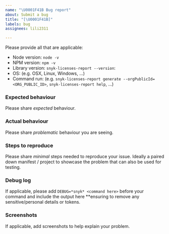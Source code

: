 ```yaml
---
name: "\U0001F41B Bug report"
about: Submit a bug
title: "[\U0001F41B]"
labels: bug
assignees: lili2311

---
```


Please provide all that are applicable:
- Node version: `node -v`
- NPM version: `npm -v`
- Library version: `snyk-licenses-report --version`:
- OS: (e.g. OSX, Linux, Windows, ...)
- Command run: (e.g. `snyk-licenses-report generate --orgPublicId=<ORG_PUBLIC_ID>`, `snyk-licenses-report help`, ...)

### Expected behaviour
Please share _expected_ behaviour.

### Actual behaviour
Please share _problematic_ behaviour you are seeing.

### Steps to reproduce
Please share _minimal_ steps needed to reproduce your issue. Ideally
a paired down manifest / project to showcase the problem that can also
be used for testing.


### Debug log
If applicable, please add `DEBUG=*snyk* <command here>` before your command and include the output here **ensuring to remove any sensitive/personal details or tokens.


### Screenshots
If applicable, add screenshots to help explain your problem.
